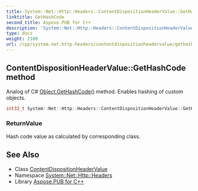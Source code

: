 ```yaml
---
title: System::Net::Http::Headers::ContentDispositionHeaderValue::GetHashCode method
linktitle: GetHashCode
second_title: Aspose.PUB for C++
description: 'System::Net::Http::Headers::ContentDispositionHeaderValue::GetHashCode method. Analog of C# Object.GetHashCode() method. Enables hashing of custom objects in C++.'
type: docs
weight: 2100
url: /cpp/system.net.http.headers/contentdispositionheadervalue/gethashcode/
---
```

## ContentDispositionHeaderValue::GetHashCode method


Analog of C# [Object.GetHashCode()](../../../system/object/gethashcode/) method. Enables hashing of custom objects.

```cpp
int32_t System::Net::Http::Headers::ContentDispositionHeaderValue::GetHashCode() const override
```


### ReturnValue

Hash code value as calculated by corresponding class.

## See Also

* Class [ContentDispositionHeaderValue](../)
* Namespace [System::Net::Http::Headers](../../)
* Library [Aspose.PUB for C++](../../../)
